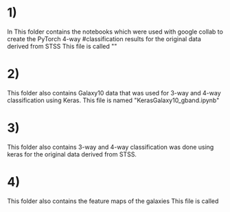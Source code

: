 # 1)
 In This folder contains the notebooks which were used with google collab to create the PyTorch 4-way #classification results for the original data derived from STSS
 This file is called ""

# 2)
This folder also contains Galaxy10 data that was used for 3-way and 4-way classification using Keras.
This file is named "KerasGalaxy10_gband.ipynb"

# 3)
This folder also contains 3-way and 4-way classification was done using keras for the original data derived from STSS.

# 4)
This folder also contains the feature maps of the galaxies
This file is called